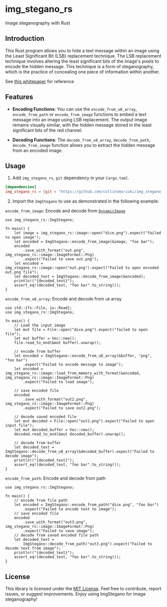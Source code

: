 # img_stegano_rs
Image steganography with Rust

## Introduction

This Rust program allows you to hide a text message within an image using the Least Significant Bit (LSB) replacement technique. The LSB replacement technique involves altering the least significant bits of the image's pixels to encode the hidden message. This technique is a form of steganography, which is the practice of concealing one piece of information within another.

See [this whitepaper](https://core.ac.uk/download/pdf/235050007.pdf) for reference

## Features

- **Encoding Functions**: You can use the `encode_from_u8_array`, `encode_from_path` or `encode_from_image` functions to embed a text message into an image using LSB replacement. The output image remains visually similar, with the hidden message stored in the least significant bits of the red channel.

- **Decoding Functions**: The `decode_from_u8_array`, `decode_from_path`, `decode_from_image` function allows you to extract the hidden message from an encoded image.

## Usage

1. Add `img_stegano_rs`, `git` dependency in your `Cargo.toml`.

```toml
[dependencies]
img_stegano_rs = {git = "https://github.com/collinsmuriuki/img_stegano_rs.git"}
```

2. Import the `ImgStegano` to use as demonstrated in the following example:

`encode_from_image`: Encode and decode from [`DynamicImage`](https://creative-coding-the-hard-way.github.io/Agents/image/enum.DynamicImage.html)

```rust,no_run
use img_stegano_rs::ImgStegano;

fn main() {
    let image = img_stegano_rs::image::open("dice.png").expect("failed to open image");
    let encoded = ImgStegano::encode_from_image(&image, "foo bar");
    encoded
        .save_with_format("out.png", img_stegano_rs::image::ImageFormat::Png)
        .expect("Failed to save out.png");
    let encoded = img_stegano_rs::image::open("out.png").expect("Failed to open encoded out.png file");
    let decoded_text = ImgStegano::decode_from_image(&encoded);
    println!("{decoded_text}");
    assert_eq!(decoded_text, "foo bar".to_string());
}
```

`encode_from_u8_array`: Encode and decode from `u8` array

```rust,no_run
use std::{fs::File, io::Read};
use img_stegano_rs::ImgStegano;

fn main() {
    // Load the input image
    let mut file = File::open("dice.png").expect("failed to open file");
    let mut buffer = Vec::new();
    file.read_to_end(&mut buffer).unwrap();

    // encode from buffer
    let encoded = ImgStegano::encode_from_u8_array(&buffer, "png", "foo bar")
        .expect("Failed to encode message to image");
    let encoded = img_stegano_rs::image::load_from_memory_with_format(&encoded, img_stegano_rs::image::ImageFormat::Png)
        .expect("Failed to load image");
    
    // save encoded file
    encoded
        .save_with_format("out2.png", img_stegano_rs::image::ImageFormat::Png)
        .expect("Failed to save out2.png");

    // decode saved encoded file
    let mut decoded = File::open("out2.png").expect("Failed to open input file");
    let mut decoded_buffer = Vec::new();
    decoded.read_to_end(&mut decoded_buffer).unwrap();

    // decode from buffer
    let decoded_text = ImgStegano::decode_from_u8_array(&decoded_buffer).expect("Failed to decode image");
    println!("{decoded_text}");
    assert_eq!(decoded_text, "foo bar".to_string());
}
```

`encode_from_path`: Encode and decode from path

```rust,no_run
use img_stegano_rs::ImgStegano;

fn main() {
    // encode from file path
    let encoded = ImgStegano::encode_from_path("dice.png", "foo bar")
        .expect("Failed to encode text to image");
    // save encoded file
    encoded
        .save_with_format("out3.png", img_stegano_rs::image::ImageFormat::Png)
        .expect("Failed to save image");
    // decode from saved encoded file path
    let decoded_text =
        ImgStegano::decode_from_path("out3.png").expect("Failed to decode text from image");
    println!("{decoded_text}");
    assert_eq!(decoded_text, "foo bar".to_string());
}
```

## License
This library is licensed under the [MIT License](./LICENSE). Feel free to contribute, report issues, or suggest improvements. Enjoy using ImgStegano for image steganography!